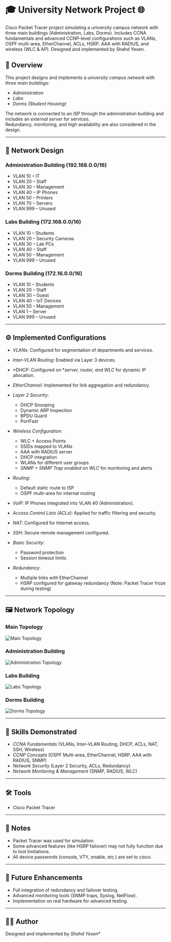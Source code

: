 # 🎓 University Network Project 🌐
Cisco Packet Tracer project simulating a university campus network with three main buildings (Administration, Labs, Dorms). Includes CCNA fundamentals and advanced CCNP-level configurations such as VLANs, OSPF multi-area, EtherChannel, ACLs, HSRP, AAA with RADIUS, and wireless (WLC & AP). Designed and implemented by Shahd Yesen.

## 📌 Overview
This project designs and implements a *university campus network* with *three main buildings*:  
- *Administration*  
- *Labs*  
- *Dorms (Student Housing)*  

The network is connected to an *ISP* through the administration building and includes an *external server* for services.  
Redundancy, monitoring, and high availability are also considered in the design.

---

## 🏢 Network Design

### Administration Building (192.168.0.0/16)
- VLAN 10 – IT  
- VLAN 20 – Staff  
- VLAN 30 – Management  
- VLAN 40 – IP Phones  
- VLAN 50 – Printers  
- VLAN 70 – Servers  
- VLAN 999 – Unused  

### Labs Building (172.168.0.0/16)
- VLAN 10 – Students  
- VLAN 20 – Security Cameras  
- VLAN 30 – Lab PCs  
- VLAN 40 – Staff  
- VLAN 50 – Management  
- VLAN 999 – Unused  

### Dorms Building (172.16.0.0/16)
- VLAN 10 – Students  
- VLAN 20 – Staff  
- VLAN 30 – Guest  
- VLAN 40 – IoT Devices  
- VLAN 50 – Management  
- VLAN 1 – Server  
- VLAN 999 – Unused  

---

## ⚙ Implemented Configurations

- *VLANs*: Configured for segmentation of departments and services.  
- *Inter-VLAN Routing*: Enabled via Layer 3 devices.  
- *DHCP: Configured on **server, router, and WLC* for dynamic IP allocation.  
- *EtherChannel*: Implemented for link aggregation and redundancy.  
- *Layer 2 Security*:  
  - DHCP Snooping  
  - Dynamic ARP Inspection  
  - BPDU Guard  
  - PortFast  

- *Wireless Configuration*:  
  - WLC + Access Points  
  - SSIDs mapped to VLANs  
  - AAA with RADIUS server  
  - DHCP integration  
  - WLANs for different user groups  
  - *SNMP + SNMP Trap enabled on WLC* for monitoring and alerts  

- *Routing*:  
  - Default static route to ISP  
  - OSPF multi-area for internal routing  

- *VoIP*: IP Phones integrated into VLAN 40 (Administration).  

- *Access Control Lists (ACLs)*: Applied for traffic filtering and security.  

- *NAT*: Configured for Internet access.  

- *SSH*: Secure remote management configured.  

- *Basic Security*:  
  - Password protection  
  - Session timeout limits  

- *Redundancy*:  
  - Multiple links with EtherChannel  
  - HSRP configured for gateway redundancy (Note: Packet Tracer froze during testing)  

---

## 🖼 Network Topology

### Main Topology
![Main Topology](topologyuniversity.png)

### Administration Building
![Administration Topology](admin.png)

### Labs Building
![Labs Topology](lap.png)

### Dorms Building
![Dorms Topology](dorms.png)

---

## 🚀 Skills Demonstrated
- *CCNA Fundamentals* (VLANs, Inter-VLAN Routing, DHCP, ACLs, NAT, SSH, Wireless)  
- *CCNP Concepts* (OSPF Multi-area, EtherChannel, HSRP, AAA with RADIUS, SNMP)  
- *Network Security* (Layer 2 Security, ACLs, Redundancy)  
- *Network Monitoring & Management* (SNMP, RADIUS, WLC)  

---

## 🛠 Tools
- Cisco Packet Tracer  

---

## 📝 Notes
- Packet Tracer was used for simulation.  
- Some advanced features (like HSRP failover) may not fully function due to tool limitations.
- All device passwords (console, VTY, enable, etc.) are set to *cisco*.

---

## 🔮 Future Enhancements
- Full integration of redundancy and failover testing.  
- Advanced monitoring tools (SNMP traps, Syslog, NetFlow).  
- Implementation on real hardware for advanced testing.  

---

## 👩‍💻 Author

Designed and implemented by *Shahd Yesen**


